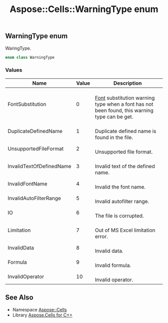 ﻿---
title: Aspose::Cells::WarningType enum
linktitle: WarningType
second_title: Aspose.Cells for C++ API Reference
description: 'Aspose::Cells::WarningType enum. WaringType in C++.'
type: docs
weight: 27000
url: /cpp/aspose.cells/warningtype/
---
## WarningType enum


WaringType.

```cpp
enum class WarningType
```

### Values

| Name | Value | Description |
| --- | --- | --- |
| FontSubstitution | 0 | <br>[Font](../font/) substitution warning type when a font has not been found, this warning type can be get. |
| DuplicateDefinedName | 1 | <br>Duplicate defined name is found in the file. |
| UnsupportedFileFormat | 2 | <br>Unsupported file format. |
| InvalidTextOfDefinedName | 3 | <br>Invalid text of the defined name. |
| InvalidFontName | 4 | <br>Invalid the font name. |
| InvalidAutoFilterRange | 5 | <br>Invalid autofilter range. |
| IO | 6 | <br>The file is corrupted. |
| Limitation | 7 | <br>Out of MS Excel limitation error. |
| InvalidData | 8 | <br>Invalid data. |
| Formula | 9 | <br>Invalid formula. |
| InvalidOperator | 10 | <br>Invalid operator. |

## See Also

* Namespace [Aspose::Cells](../)
* Library [Aspose.Cells for C++](../../)
